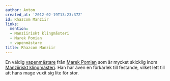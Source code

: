 ```yaml
---
author: Anton
created_at: '2012-02-19T13:23:37Z'
id: Rhazcom Manziir
links:
  mention:
  - Manziiriskt klingmästeri
  - Marek Pomian
  - vapenmästare
title: Rhazcom Manziir
---
```


En väldig [vapenmästare] från [Marek Pomian] som är mycket skicklig inom [Manziiriskt klingmästeri].
Han har även en förkärlek till festande, vilket lett till att hans mage vuxit sig lite för stor.

  [vapenmästare]: vapenmästare
  [Marek Pomian]: Marek_Pomian
  [Manziiriskt klingmästeri]: Manziiriskt_klingmästeri
